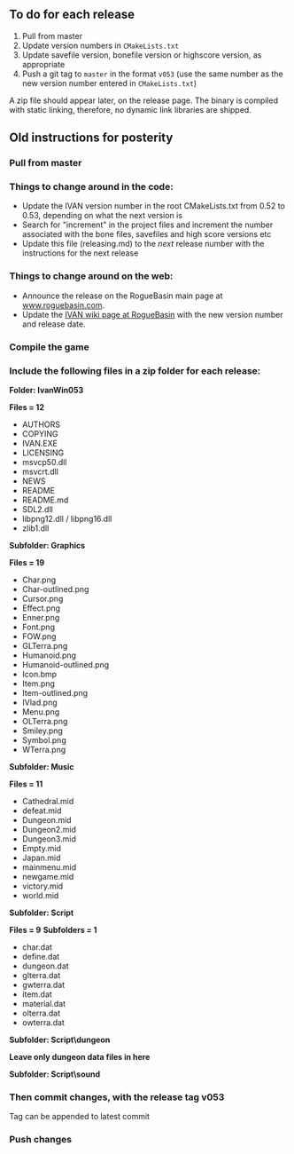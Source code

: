 To do for each release
----------------------

1) Pull from master
2) Update version numbers in `CMakeLists.txt`
3) Update savefile version, bonefile version or highscore version, as appropriate
4) Push a git tag to `master` in the format `v053` (use the same number as the new version number entered in `CMakeLists.txt`)

A zip file should appear later, on the release page. The binary is compiled with static linking, therefore, no dynamic link libraries are shipped.


Old instructions for posterity
------------------------------

### Pull from master

### Things to change around in the code:

 - Update the IVAN version number in the root CMakeLists.txt from 0.52 to 0.53, depending on what the next version is
 - Search for "increment" in the project files and increment the number associated with the bone files, savefiles and high score versions etc
 - Update this file (releasing.md) to the _next_ release number with the instructions for the next release

### Things to change around on the web:

 - Announce the release on the RogueBasin main page at www.roguebasin.com.
 - Update the [IVAN wiki page at RogueBasin](http://www.roguebasin.com/index.php?title=IVAN) with the new version number and release date.

### Compile the game

### Include the following files in a zip folder for each release:

**Folder: IvanWin053**

**Files = 12**

  - AUTHORS
  - COPYING
  - IVAN.EXE
  - LICENSING
  - msvcp50.dll
  - msvcrt.dll
  - NEWS
  - README
  - README.md
  - SDL2.dll
  - libpng12.dll / libpng16.dll
  - zlib1.dll

**Subfolder: Graphics**

**Files = 19**

  - Char.png
  - Char-outlined.png
  - Cursor.png
  - Effect.png
  - Enner.png
  - Font.png
  - FOW.png
  - GLTerra.png
  - Humanoid.png
  - Humanoid-outlined.png
  - Icon.bmp
  - Item.png
  - Item-outlined.png
  - IVlad.png
  - Menu.png
  - OLTerra.png
  - Smiley.png
  - Symbol.png
  - WTerra.png

**Subfolder: Music**

**Files = 11**

  - Cathedral.mid
  - defeat.mid
  - Dungeon.mid
  - Dungeon2.mid
  - Dungeon3.mid
  - Empty.mid
  - Japan.mid
  - mainmenu.mid
  - newgame.mid
  - victory.mid
  - world.mid

**Subfolder: Script**

**Files = 9**
**Subfolders = 1**

  - char.dat
  - define.dat
  - dungeon.dat
  - glterra.dat
  - gwterra.dat
  - item.dat
  - material.dat
  - olterra.dat
  - owterra.dat

**Subfolder: Script\dungeon**

**Leave only dungeon data files in here**

**Subfolder: Script\sound**

### Then commit changes, with the release tag v053
Tag can be appended to latest commit

### Push changes
